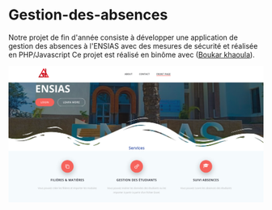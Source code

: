 # Gestion-des-absences
Notre projet de fin d'année consiste à développer une application de gestion des
absences à l'ENSIAS avec des mesures de sécurité et réalisée en PHP/Javascript
Ce projet est réalisé en binôme avec ([Boukar khaoula](https://github.com/khaoula16)).
<p align="center">
  <img src="application_screen.png"/>
</p>
